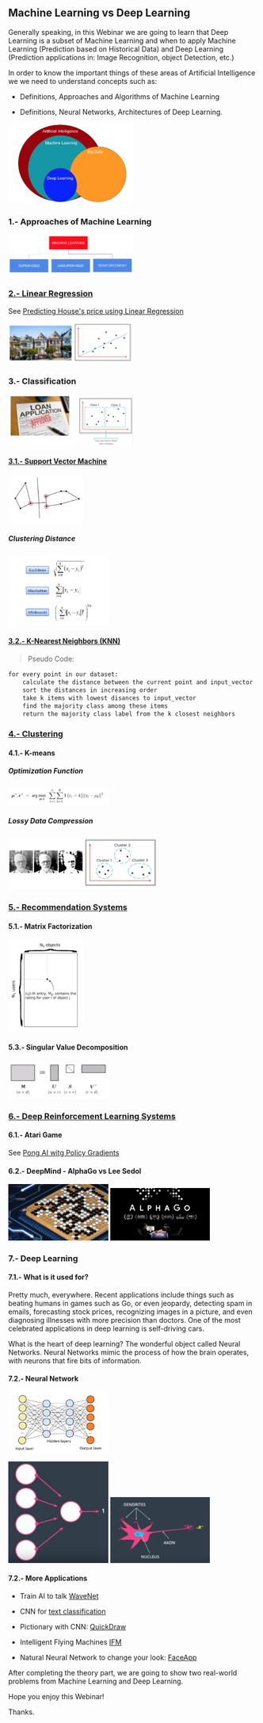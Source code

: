 ## Machine Learning vs Deep Learning

Generally speaking, in this Webinar we are going to learn that Deep Learning is a subset of Machine Learning and when to apply Machine Learning (Prediction based on Historical Data) and Deep Learning (Prediction applications in: Image Recognition, object Detection, etc.)

In order to know the important things of these areas of Artificial Intelligence we we need to understand concepts
such as:

* Definitions, Approaches and Algorithms of Machine Learning

* Definitions, Neural Networks, Architectures of Deep Learning.

<img src="img/diagram.png" width=50%>

### 1.- Approaches of Machine Learning

<img src="img/approaches.png" width=50%>

### [2.- Linear Regression](https://en.wikipedia.org/wiki/Linear_regression)

See [Predicting House's price using Linear Regression](https://github.com/Marvinsky/machine_learning_vs_deep_learning/blob/master/Predicting%20House's%20price%20using%20Linear%20Regression.ipynb)

<img src="img/linear_regression.png" width=50%>

### 3.- Classification

<img src="img/classification.png" width=50%>

#### [3.1.- Support Vector Machine](https://towardsdatascience.com/support-vector-machine-introduction-to-machine-learning-algorithms-934a444fca47)

<img src="img/support_vector_machine.png" width=30%>

##### Clustering Distance

<img src="img/clustering_distance.png" width=40%>

#### [3.2.- K-Nearest Neighbors (KNN)](https://www.analyticsvidhya.com/blog/2018/03/introduction-k-neighbours-algorithm-clustering/)

>Pseudo Code:
```
for every point in our dataset:
    calculate the distance between the current point and input_vector
    sort the distances in increasing order
    take k items with lowest disances to input_vector
    find the majority class among these items
    return the majority class label from the k closest neighbors
```

### [4.- Clustering](https://en.wikipedia.org/wiki/K-means_clustering)

#### 4.1.- K-means

##### Optimization Function

<img src="img/objective_function_kmeans.png" width=40%>

##### Lossy Data Compression

<img src="img/clustering.png" width=60%>


### [5.- Recommendation Systems](https://en.wikipedia.org/wiki/Recommender_system)

#### 5.1.- Matrix Factorization

<img src="img/matrix_factorization.png" width=30%>

#### 5.3.- Singular Value Decomposition

<img src="img/singular_value_decomposition.png" width=40%>

### [6.- Deep Reinforcement Learning Systems](https://deepmind.com/research/dqn/)

#### 6.1.- Atari Game

See [Pong AI witg Policy Gradients](https://www.youtube.com/watch?time_continue=53&v=YOW8m2YGtRg)

#### 6.2.- DeepMind - AlphaGo vs Lee Sedol

<img src="img/alphago.jpg" width=40%> <img src="img/alphago.jpeg" width=40% height=40%>

### 7.- Deep Learning

#### 7.1.- What is it used for?

Pretty much, everywhere. Recent applications include things such as beating humans in games such as Go, or even jeopardy, detecting spam in emails, forecasting stock prices, recognizing images in a picture, and even diagnosing illnesses with more precision than doctors. One of the most celebrated applications in deep learning is self-driving cars. 

What is the heart of deep learning? The wonderful object called Neural Networks. Neural Networks mimic the process of how the brain operates, with neurons that fire bits of information. 

#### 7.2.- Neural Network

<img src="img/deep-neural-networks.png" width=40%>  

<img src="img/neurons0.png" width=40% height=20%>  <img src="img/neurons.png" width=40%>  


#### 7.2.- More Applications

* Train AI to talk [WaveNet](https://deepmind.com/blog/wavenet-generative-model-raw-audio/)

* CNN for [text classification](http://www.wildml.com/2015/12/implementing-a-cnn-for-text-classification-in-tensorflow/)

* Pictionary with CNN: [QuickDraw](https://quickdraw.withgoogle.com/#)

* Intelligent Flying Machines [IFM](https://www.youtube.com/watch?v=AMDiR61f86Y)

* Natural Neural Network to change your look: [FaceApp](https://www.digitaltrends.com/photography/faceapp-neural-net-image-editing/)


After completing the theory part, we are going to show two real-world problems from Machine Learning and Deep Learning.

Hope you enjoy this Webinar!

Thanks.